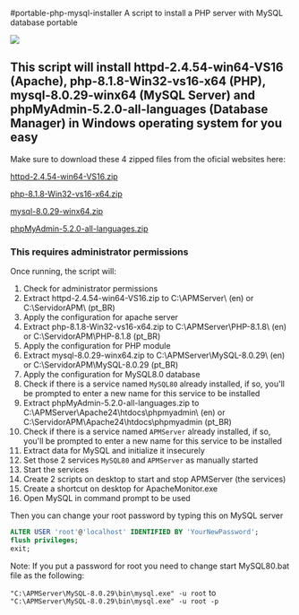 #portable-php-mysql-installer
A script to install a PHP server with MySQL database portable

[![](https://img.shields.io/discord/677642178083946580?color=%23768ACF&label=Discord)](https://discord.gg/U8NcPcHxW3)

## This script will install httpd-2.4.54-win64-VS16 (Apache), php-8.1.8-Win32-vs16-x64 (PHP), mysql-8.0.29-winx64 (MySQL Server) and phpMyAdmin-5.2.0-all-languages (Database Manager) in Windows operating system for you easy

Make sure to download these 4 zipped files from the oficial websites here:

[httpd-2.4.54-win64-VS16.zip](https://www.apachelounge.com/download/VS16/binaries/httpd-2.4.54-win64-VS16.zip)

[php-8.1.8-Win32-vs16-x64.zip](https://windows.php.net/downloads/releases/php-8.1.8-Win32-vs16-x64.zip)

[mysql-8.0.29-winx64.zip](https://downloads.mysql.com/archives/get/p/23/file/mysql-8.0.29-winx64.zip)

[phpMyAdmin-5.2.0-all-languages.zip](https://files.phpmyadmin.net/phpMyAdmin/5.2.0/phpMyAdmin-5.2.0-all-languages.zip)


### This requires administrator permissions

Once running, the script will:
1. Check for administrator permissions
2. Extract httpd-2.4.54-win64-VS16.zip to C:\APMServer\ (en) or C:\ServidorAPM\ (pt_BR)
3. Apply the configuration for apache server
4. Extract php-8.1.8-Win32-vs16-x64.zip to C:\APMServer\PHP-8.1.8\ (en) or C:\ServidorAPM\PHP-8.1.8 (pt_BR)
5. Apply the configuration for PHP module
6. Extract mysql-8.0.29-winx64.zip to C:\APMServer\MySQL-8.0.29\ (en) or C:\ServidorAPM\MySQL-8.0.29 (pt_BR)
7. Apply the configuration for MySQL8.0 database
8. Check if there is a service named `MySQL80` already installed, if so, you'll be prompted to enter a new name for this service to be installed
9. Extract phpMyAdmin-5.2.0-all-languages.zip to C:\APMServer\Apache24\htdocs\phpmyadmin\ (en) or C:\ServidorAPM\Apache24\htdocs\phpmyadmin (pt_BR)
10. Check if there is a service named `APMServer` already installed, if so, you'll be prompted to enter a new name for this service to be installed
11. Extract data for MySQL and initialize it insecurely
12. Set those 2 services `MySQL80` and `APMServer` as manually started
13. Start the services
14. Create 2 scripts on desktop to start and stop APMServer (the services)
15. Create a shortcut on desktop for ApacheMonitor.exe
16. Open MySQL in command prompt to be used

Then you can change your root password by typing this on MySQL server

```sql
ALTER USER 'root'@'localhost' IDENTIFIED BY 'YourNewPassword';
flush privileges;
exit;
```

Note: If you put a password for root you need to change start MySQL80.bat file as the following:

`"C:\APMServer\MySQL-8.0.29\bin\mysql.exe" -u root`
to
`"C:\APMServer\MySQL-8.0.29\bin\mysql.exe" -u root -p`

